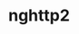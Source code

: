 ---
title: "nghttp2"
layout: cache
categories: [package, develop]
meta: {"compilers": ["apple-clang@16.0.0", "cce@18.0.0", "gcc@10.5.0", "gcc@11.1.0", "gcc@11.4.0", "gcc@12.3.0", "gcc@12.4.0", "gcc@13.2.0", "gcc@13.3.0", "gcc@7.3.1", "gcc@7.5.0", "intel-oneapi-compilers@2024.1.0", "intel-oneapi-compilers@2025.1.0"], "num_specs": 225, "num_specs_by_stack": {"aws-pcluster-neoverse_v1": 11, "aws-pcluster-x86_64_v4": 48, "bootstrap-aarch64-darwin": 8, "bootstrap-x86_64-linux-gnu": 9, "build_systems": 9, "data-vis-sdk": 9, "developer-tools-aarch64-linux-gnu": 9, "developer-tools-darwin": 8, "developer-tools-x86_64_v3-linux-gnu": 9, "e4s": 18, "e4s-cray-rhel": 7, "e4s-neoverse-v2": 9, "e4s-oneapi": 12, "e4s-rocm-external": 9, "hep": 9, "ml-darwin-aarch64-mps": 8, "ml-linux-aarch64-cpu": 9, "ml-linux-aarch64-cuda": 9, "ml-linux-x86_64-cpu": 9, "ml-linux-x86_64-cuda": 9, "ml-linux-x86_64-rocm": 9, "radiuss": 9, "radiuss-aws": 9, "radiuss-aws-aarch64": 31, "root": 225, "tutorial": 27}, "oss": ["amzn2", "centos7", "rhel8", "sequoia", "ubuntu18.04", "ubuntu20.04", "ubuntu22.04", "ubuntu24.04"], "platforms": ["darwin", "linux"], "stacks": ["aws-pcluster-neoverse_v1", "aws-pcluster-x86_64_v4", "bootstrap-aarch64-darwin", "bootstrap-x86_64-linux-gnu", "build_systems", "data-vis-sdk", "developer-tools-aarch64-linux-gnu", "developer-tools-darwin", "developer-tools-x86_64_v3-linux-gnu", "e4s", "e4s-cray-rhel", "e4s-neoverse-v2", "e4s-oneapi", "e4s-rocm-external", "hep", "ml-darwin-aarch64-mps", "ml-linux-aarch64-cpu", "ml-linux-aarch64-cuda", "ml-linux-x86_64-cpu", "ml-linux-x86_64-cuda", "ml-linux-x86_64-rocm", "radiuss", "radiuss-aws", "radiuss-aws-aarch64", "root", "tutorial"], "targets": ["aarch64", "neoverse_v1", "neoverse_v2", "x86_64_v3", "x86_64_v4"], "versions": ["1.48.0", "1.59.0", "1.65.0"]}
spec_details: [{"compiler": "intel-oneapi-compilers@2024.1.0", "hash": "227czd2khmv6sgy62ilpt7l6ju23vkmk", "os": "amzn2", "platform": "linux", "size": "-", "stacks": ["aws-pcluster-x86_64_v4", "root"], "target": "x86_64_v3", "variants": ["build_system=autotools"], "versions": ["1.65.0"]}, {"compiler": "gcc@13.2.0", "hash": "2j3dbwyafdi6hbo6nzs4oar37ioyzmic", "os": "ubuntu24.04", "platform": "linux", "size": "-", "stacks": ["ml-linux-aarch64-cpu", "ml-linux-aarch64-cuda", "root"], "target": "aarch64", "variants": ["build_system=autotools"], "versions": ["1.65.0"]}, {"compiler": "gcc@10.5.0", "hash": "2t2cqkj6ftduy4zica4delhsq3i6hiqq", "os": "centos7", "platform": "linux", "size": "-", "stacks": ["developer-tools-x86_64_v3-linux-gnu", "root"], "target": "x86_64_v3", "variants": ["build_system=autotools"], "versions": ["1.65.0"]}, {"compiler": "intel-oneapi-compilers@2025.1.0", "hash": "2vqos4n2vua3bjug2xmq4yykgmlq2aol", "os": "ubuntu22.04", "platform": "linux", "size": "-", "stacks": ["e4s-oneapi", "root"], "target": "x86_64_v3", "variants": ["build_system=autotools"], "versions": ["1.65.0"]}, {"compiler": "gcc@13.2.0", "hash": "2ywoxoftus63hj3n6bsg4mmisml737vm", "os": "ubuntu24.04", "platform": "linux", "size": "-", "stacks": ["bootstrap-x86_64-linux-gnu", "ml-linux-x86_64-cpu", "ml-linux-x86_64-cuda", "ml-linux-x86_64-rocm", "root"], "target": "x86_64_v3", "variants": ["build_system=autotools"], "versions": ["1.65.0"]}, {"compiler": "gcc@7.3.1", "hash": "2zemm5l2lezbjdr3uo4tqckdixthsf3y", "os": "amzn2", "platform": "linux", "size": "-", "stacks": ["radiuss-aws-aarch64", "root"], "target": "aarch64", "variants": ["build_system=autotools"], "versions": ["1.65.0"]}, {"compiler": "gcc@11.1.0", "hash": "324qtddgs4gud5sfig46kzjwxlgk4pry", "os": "ubuntu20.04", "platform": "linux", "size": "-", "stacks": ["data-vis-sdk", "root"], "target": "x86_64_v3", "variants": ["build_system=autotools"], "versions": ["1.65.0"]}, {"compiler": "intel-oneapi-compilers@2024.1.0", "hash": "3cv3v6oohhwy45pngseeg455cy7vlny4", "os": "amzn2", "platform": "linux", "size": "-", "stacks": ["aws-pcluster-x86_64_v4", "root"], "target": "x86_64_v3", "variants": ["build_system=autotools"], "versions": ["1.65.0"]}, {"compiler": "intel-oneapi-compilers@2025.1.0", "hash": "3iesz7kle272d5gonuyxctlec5bz5qru", "os": "ubuntu22.04", "platform": "linux", "size": "-", "stacks": ["e4s-oneapi", "root"], "target": "x86_64_v3", "variants": ["build_system=autotools"], "versions": ["1.65.0"]}, {"compiler": "gcc@7.3.1", "hash": "3k47iq6s6pwzixnifslifiv7g5q3ptdx", "os": "amzn2", "platform": "linux", "size": "-", "stacks": ["radiuss-aws-aarch64", "root"], "target": "neoverse_v1", "variants": ["build_system=autotools"], "versions": ["1.65.0"]}, {"compiler": "apple-clang@16.0.0", "hash": "3q3bbrsjs5s27ro7jwzfd3ja3tvz2jsn", "os": "sequoia", "platform": "darwin", "size": "-", "stacks": ["bootstrap-aarch64-darwin", "developer-tools-darwin", "ml-darwin-aarch64-mps", "root"], "target": "aarch64", "variants": ["build_system=autotools"], "versions": ["1.65.0"]}, {"compiler": "gcc@11.4.0", "hash": "3zsfbbzv65xnjvlk475s3fwnbu76p7jm", "os": "ubuntu22.04", "platform": "linux", "size": "-", "stacks": ["root", "tutorial"], "target": "x86_64_v3", "variants": ["build_system=autotools"], "versions": ["1.48.0"]}, {"compiler": "gcc@12.3.0", "hash": "4gcekj7vilvyxy4jy3hppvnj33lvqkzg", "os": "ubuntu22.04", "platform": "linux", "size": "-", "stacks": ["root", "tutorial"], "target": "x86_64_v3", "variants": ["build_system=autotools"], "versions": ["1.65.0"]}, {"compiler": "gcc@12.4.0", "hash": "4gdq4nxvny6xl3xz5t2zbihoa2egpa3y", "os": "amzn2", "platform": "linux", "size": "-", "stacks": ["aws-pcluster-neoverse_v1", "root"], "target": "neoverse_v1", "variants": ["build_system=autotools"], "versions": ["1.65.0"]}, {"compiler": "gcc@7.3.1", "hash": "4gtd7bqvkei7v45rolpgswuxhi6t7nql", "os": "amzn2", "platform": "linux", "size": "-", "stacks": ["radiuss-aws-aarch64", "root"], "target": "aarch64", "variants": ["build_system=autotools"], "versions": ["1.65.0"]}, {"compiler": "gcc@7.3.1", "hash": "4nhkh7rs5t5tufvcmtmdumecuwb63yi5", "os": "amzn2", "platform": "linux", "size": "-", "stacks": ["radiuss-aws-aarch64", "root"], "target": "aarch64", "variants": ["build_system=autotools"], "versions": ["1.65.0"]}, {"compiler": "gcc@11.1.0", "hash": "4qkmwrjsaa3wbucdjklim4wiijobca55", "os": "ubuntu20.04", "platform": "linux", "size": "-", "stacks": ["data-vis-sdk", "root"], "target": "x86_64_v3", "variants": ["build_system=autotools"], "versions": ["1.65.0"]}, {"compiler": "intel-oneapi-compilers@2024.1.0", "hash": "4top34kfgcmoadoy75knbuag4xaojhcu", "os": "amzn2", "platform": "linux", "size": "-", "stacks": ["aws-pcluster-x86_64_v4", "root"], "target": "x86_64_v3", "variants": ["build_system=autotools"], "versions": ["1.65.0"]}, {"compiler": "gcc@11.4.0", "hash": "4yr2pjwhmzsxtfpi2xgif4tmk35rwmqp", "os": "ubuntu22.04", "platform": "linux", "size": "-", "stacks": ["root", "tutorial"], "target": "x86_64_v3", "variants": ["build_system=autotools"], "versions": ["1.48.0"]}, {"compiler": "gcc@11.4.0", "hash": "5g6z6yyfqjwz3h5udmf2bcbqi5o5cfcn", "os": "ubuntu22.04", "platform": "linux", "size": "-", "stacks": ["e4s-neoverse-v2", "root"], "target": "neoverse_v2", "variants": ["build_system=autotools"], "versions": ["1.65.0"]}, {"compiler": "cce@18.0.0", "hash": "5qpubx5pomymsih4pzwfxvueyszbbij7", "os": "rhel8", "platform": "linux", "size": "-", "stacks": ["e4s-cray-rhel", "root"], "target": "x86_64_v3", "variants": ["build_system=autotools"], "versions": ["1.65.0"]}, {"compiler": "intel-oneapi-compilers@2025.1.0", "hash": "5vtiqqhaot5zeeyozjuyskwgpbqkrjgd", "os": "ubuntu22.04", "platform": "linux", "size": "-", "stacks": ["e4s-oneapi", "root"], "target": "x86_64_v3", "variants": ["build_system=autotools"], "versions": ["1.65.0"]}, {"compiler": "cce@18.0.0", "hash": "63ubnsffftfjkuiq7345mjaeiks472my", "os": "rhel8", "platform": "linux", "size": "-", "stacks": ["e4s-cray-rhel", "root"], "target": "x86_64_v3", "variants": ["build_system=autotools"], "versions": ["1.65.0"]}, {"compiler": "gcc@12.3.0", "hash": "663ddh5lugwotv4zwas77f2bg3gt6ocx", "os": "ubuntu22.04", "platform": "linux", "size": "-", "stacks": ["root", "tutorial"], "target": "x86_64_v3", "variants": ["build_system=autotools"], "versions": ["1.65.0"]}, {"compiler": "gcc@12.4.0", "hash": "6fajdeqwyhucmqcqg6ckrytrsko4cycx", "os": "amzn2", "platform": "linux", "size": "-", "stacks": ["aws-pcluster-neoverse_v1", "root"], "target": "neoverse_v1", "variants": ["build_system=autotools"], "versions": ["1.65.0"]}, {"compiler": "apple-clang@16.0.0", "hash": "6issy2ny4phcu5y22xmhmjdesgpgfgof", "os": "sequoia", "platform": "darwin", "size": "-", "stacks": ["bootstrap-aarch64-darwin", "developer-tools-darwin", "ml-darwin-aarch64-mps", "root"], "target": "aarch64", "variants": ["build_system=autotools"], "versions": ["1.65.0"]}, {"compiler": "intel-oneapi-compilers@2024.1.0", "hash": "6nrhtgjihlrq34ust46ndhe7cns5scfq", "os": "amzn2", "platform": "linux", "size": "-", "stacks": ["aws-pcluster-x86_64_v4", "root"], "target": "x86_64_v4", "variants": ["build_system=autotools"], "versions": ["1.65.0"]}, {"compiler": "intel-oneapi-compilers@2024.1.0", "hash": "6oyos2rtnlb5dbzkh3kkf7523te5yjaz", "os": "amzn2", "platform": "linux", "size": "-", "stacks": ["aws-pcluster-x86_64_v4", "root"], "target": "x86_64_v3", "variants": ["build_system=autotools"], "versions": ["1.65.0"]}, {"compiler": "intel-oneapi-compilers@2024.1.0", "hash": "6u25tuzmugpgjz7vzwmqigeiqwkm4ypi", "os": "amzn2", "platform": "linux", "size": "-", "stacks": ["aws-pcluster-x86_64_v4", "root"], "target": "x86_64_v4", "variants": ["build_system=autotools"], "versions": ["1.65.0"]}, {"compiler": "intel-oneapi-compilers@2024.1.0", "hash": "6y2lhyvr6gryyzu5shd3pm4bg3c7oyrx", "os": "amzn2", "platform": "linux", "size": "-", "stacks": ["aws-pcluster-x86_64_v4", "root"], "target": "x86_64_v4", "variants": ["build_system=autotools"], "versions": ["1.65.0"]}, {"compiler": "gcc@13.2.0", "hash": "727loz7yyehd3v2wcq3rwiq3pb52x4wi", "os": "ubuntu24.04", "platform": "linux", "size": "-", "stacks": ["bootstrap-x86_64-linux-gnu", "ml-linux-x86_64-cpu", "ml-linux-x86_64-cuda", "ml-linux-x86_64-rocm", "root"], "target": "x86_64_v3", "variants": ["build_system=autotools"], "versions": ["1.65.0"]}, {"compiler": "gcc@7.3.1", "hash": "73lkd4apiyhaq36n7w2agwewakxlwkfs", "os": "amzn2", "platform": "linux", "size": "-", "stacks": ["radiuss-aws-aarch64", "root"], "target": "aarch64", "variants": ["build_system=autotools"], "versions": ["1.65.0"]}, {"compiler": "gcc@11.4.0", "hash": "76vq23ilpl4mnxfjfyqwzyau4ep5bz72", "os": "ubuntu22.04", "platform": "linux", "size": "-", "stacks": ["e4s-neoverse-v2", "root"], "target": "neoverse_v2", "variants": ["build_system=autotools"], "versions": ["1.65.0"]}, {"compiler": "gcc@7.3.1", "hash": "77gq4rkeq6tpzpdqi5h6wdlzxkdku7hi", "os": "amzn2", "platform": "linux", "size": "-", "stacks": ["radiuss-aws-aarch64", "root"], "target": "aarch64", "variants": ["build_system=autotools"], "versions": ["1.65.0"]}, {"compiler": "gcc@7.3.1", "hash": "77ytxynqephae3xrys7quj324j3i6hn4", "os": "amzn2", "platform": "linux", "size": "-", "stacks": ["radiuss-aws-aarch64", "root"], "target": "aarch64", "variants": ["build_system=autotools"], "versions": ["1.65.0"]}, {"compiler": "gcc@13.2.0", "hash": "7brreatcgzlru65i56i3bvpqxxibtso3", "os": "ubuntu24.04", "platform": "linux", "size": "-", "stacks": ["ml-linux-aarch64-cpu", "ml-linux-aarch64-cuda", "root"], "target": "aarch64", "variants": ["build_system=autotools"], "versions": ["1.65.0"]}, {"compiler": "gcc@7.3.1", "hash": "7ixj3jotgvuc2f6i74mbcswon4mmo7h3", "os": "amzn2", "platform": "linux", "size": "-", "stacks": ["radiuss-aws", "root"], "target": "x86_64_v3", "variants": ["build_system=autotools"], "versions": ["1.65.0"]}, {"compiler": "gcc@11.4.0", "hash": "7ma62akxhzrtbf5xr3xaw4v2g7evwkow", "os": "ubuntu22.04", "platform": "linux", "size": "-", "stacks": ["e4s", "root"], "target": "x86_64_v3", "variants": ["build_system=autotools"], "versions": ["1.59.0"]}, {"compiler": "gcc@11.4.0", "hash": "7p7vb2nzy2qee3vukthkyuc4hnkoccke", "os": "ubuntu22.04", "platform": "linux", "size": "-", "stacks": ["e4s-neoverse-v2", "root"], "target": "neoverse_v2", "variants": ["build_system=autotools"], "versions": ["1.65.0"]}, {"compiler": "intel-oneapi-compilers@2024.1.0", "hash": "7pk5vqvok5pmwwnchfq64euz7jw26sxw", "os": "amzn2", "platform": "linux", "size": "-", "stacks": ["aws-pcluster-x86_64_v4", "root"], "target": "x86_64_v3", "variants": ["build_system=autotools"], "versions": ["1.65.0"]}, {"compiler": "intel-oneapi-compilers@2024.1.0", "hash": "7rt5wgadlhxmbo22pa635pukrrkh63l2", "os": "amzn2", "platform": "linux", "size": "-", "stacks": ["aws-pcluster-x86_64_v4", "root"], "target": "x86_64_v4", "variants": ["build_system=autotools"], "versions": ["1.65.0"]}, {"compiler": "gcc@11.4.0", "hash": "7y3wn35tnjabwzofegl4fm6oe7qzpr4y", "os": "ubuntu22.04", "platform": "linux", "size": "-", "stacks": ["e4s", "root"], "target": "x86_64_v3", "variants": ["build_system=autotools"], "versions": ["1.59.0"]}, {"compiler": "gcc@7.3.1", "hash": "7zhmw7mqkuzuoq6qrwodbhhjpvvxs7tt", "os": "amzn2", "platform": "linux", "size": "-", "stacks": ["radiuss-aws-aarch64", "root"], "target": "aarch64", "variants": ["build_system=autotools"], "versions": ["1.65.0"]}, {"compiler": "gcc@11.4.0", "hash": "a5bfkkbf4bbah6ztkea2btcnrreeyo2s", "os": "ubuntu22.04", "platform": "linux", "size": "-", "stacks": ["e4s", "e4s-rocm-external", "hep", "root", "tutorial"], "target": "x86_64_v3", "variants": ["build_system=autotools"], "versions": ["1.65.0"]}, {"compiler": "gcc@12.4.0", "hash": "afyheuo7g4s7zk26omugnar5zygx26kq", "os": "amzn2", "platform": "linux", "size": "-", "stacks": ["aws-pcluster-neoverse_v1", "root"], "target": "neoverse_v1", "variants": ["build_system=autotools"], "versions": ["1.65.0"]}, {"compiler": "gcc@12.3.0", "hash": "awhvhyolxqke7fmd36o2725vy5ypx6rt", "os": "ubuntu22.04", "platform": "linux", "size": "-", "stacks": ["root", "tutorial"], "target": "x86_64_v3", "variants": ["build_system=autotools"], "versions": ["1.65.0"]}, {"compiler": "gcc@7.3.1", "hash": "bcopyngyhykdu46bklziohfhotrweci2", "os": "amzn2", "platform": "linux", "size": "-", "stacks": ["radiuss-aws-aarch64", "root"], "target": "aarch64", "variants": ["build_system=autotools"], "versions": ["1.65.0"]}, {"compiler": "gcc@13.3.0", "hash": "bopunuqxqtkkqjkq62ksetd6utvw2c2g", "os": "rhel8", "platform": "linux", "size": "-", "stacks": ["developer-tools-aarch64-linux-gnu", "root"], "target": "aarch64", "variants": ["build_system=autotools"], "versions": ["1.65.0"]}, {"compiler": "gcc@7.3.1", "hash": "braxv6hhwp7idtx7pkfc3enefetz4kh2", "os": "amzn2", "platform": "linux", "size": "-", "stacks": ["radiuss-aws-aarch64", "root"], "target": "aarch64", "variants": ["build_system=autotools"], "versions": ["1.65.0"]}, {"compiler": "intel-oneapi-compilers@2024.1.0", "hash": "c4xony3ggyz7np24fvcrmphqwncrfb25", "os": "amzn2", "platform": "linux", "size": "-", "stacks": ["aws-pcluster-x86_64_v4", "root"], "target": "x86_64_v3", "variants": ["build_system=autotools"], "versions": ["1.65.0"]}, {"compiler": "gcc@7.3.1", "hash": "c6nrhnx2ojfhkwshmbeme4djwspvudsv", "os": "amzn2", "platform": "linux", "size": "-", "stacks": ["radiuss-aws-aarch64", "root"], "target": "neoverse_v2", "variants": ["build_system=autotools"], "versions": ["1.65.0"]}, {"compiler": "intel-oneapi-compilers@2025.1.0", "hash": "cacwndwlhldg4637qfasxsvwgiboct3v", "os": "ubuntu22.04", "platform": "linux", "size": "-", "stacks": ["e4s-oneapi", "root"], "target": "x86_64_v3", "variants": ["build_system=autotools"], "versions": ["1.65.0"]}, {"compiler": "intel-oneapi-compilers@2024.1.0", "hash": "crp2abadgokbc542wfebluamckua2nxf", "os": "amzn2", "platform": "linux", "size": "-", "stacks": ["aws-pcluster-x86_64_v4", "root"], "target": "x86_64_v4", "variants": ["build_system=autotools"], "versions": ["1.65.0"]}, {"compiler": "gcc@7.3.1", "hash": "cswmcojfwzyvcgl3awbf5tdxffqkfhu5", "os": "amzn2", "platform": "linux", "size": "-", "stacks": ["radiuss-aws-aarch64", "root"], "target": "aarch64", "variants": ["build_system=autotools"], "versions": ["1.65.0"]}, {"compiler": "intel-oneapi-compilers@2025.1.0", "hash": "cyigzwxd62clnjpa2d67kpk6fu57hsqb", "os": "ubuntu22.04", "platform": "linux", "size": "-", "stacks": ["e4s-oneapi", "root"], "target": "x86_64_v3", "variants": ["build_system=autotools"], "versions": ["1.65.0"]}, {"compiler": "gcc@13.2.0", "hash": "czipqhtk4yonpdlg7va6m3nxjksod7e5", "os": "ubuntu24.04", "platform": "linux", "size": "-", "stacks": ["bootstrap-x86_64-linux-gnu", "ml-linux-x86_64-cpu", "ml-linux-x86_64-cuda", "ml-linux-x86_64-rocm", "root"], "target": "x86_64_v3", "variants": ["build_system=autotools"], "versions": ["1.65.0"]}, {"compiler": "gcc@7.3.1", "hash": "dahmxzshedmgkbspyptizu46yhweezxo", "os": "amzn2", "platform": "linux", "size": "-", "stacks": ["radiuss-aws-aarch64", "root"], "target": "aarch64", "variants": ["build_system=autotools"], "versions": ["1.65.0"]}, {"compiler": "gcc@12.3.0", "hash": "db2oejrlg2zbflr3smkxgdih2q6bq5qs", "os": "ubuntu22.04", "platform": "linux", "size": "-", "stacks": ["root", "tutorial"], "target": "x86_64_v3", "variants": ["build_system=autotools"], "versions": ["1.65.0"]}, {"compiler": "gcc@13.3.0", "hash": "dtk4adxc4ffhpq5juaenxnhgrdjqz4vn", "os": "rhel8", "platform": "linux", "size": "-", "stacks": ["developer-tools-aarch64-linux-gnu", "root"], "target": "aarch64", "variants": ["build_system=autotools"], "versions": ["1.65.0"]}, {"compiler": "gcc@7.5.0", "hash": "dvsep5mxmih4bjvbwobolnpfiixy2mod", "os": "ubuntu18.04", "platform": "linux", "size": "-", "stacks": ["build_systems", "radiuss", "root"], "target": "x86_64_v3", "variants": ["build_system=autotools"], "versions": ["1.65.0"]}, {"compiler": "gcc@7.3.1", "hash": "dzfvdw52q25a2gn4tmihfzkyydwf23ab", "os": "amzn2", "platform": "linux", "size": "-", "stacks": ["radiuss-aws-aarch64", "root"], "target": "neoverse_v1", "variants": ["build_system=autotools"], "versions": ["1.65.0"]}, {"compiler": "gcc@10.5.0", "hash": "dzsrlvwlvo7i6xj3uhfksqdzvikjctd4", "os": "centos7", "platform": "linux", "size": "-", "stacks": ["developer-tools-x86_64_v3-linux-gnu", "root"], "target": "x86_64_v3", "variants": ["build_system=autotools"], "versions": ["1.65.0"]}, {"compiler": "cce@18.0.0", "hash": "e2zgpmwwrllemus4rrtv4hje3ucdhy7k", "os": "rhel8", "platform": "linux", "size": "-", "stacks": ["e4s-cray-rhel", "root"], "target": "x86_64_v3", "variants": ["build_system=autotools"], "versions": ["1.65.0"]}, {"compiler": "intel-oneapi-compilers@2024.1.0", "hash": "e3abge4xnmj76cg5h6idvfdo6muiwpfg", "os": "amzn2", "platform": "linux", "size": "-", "stacks": ["aws-pcluster-x86_64_v4", "root"], "target": "x86_64_v4", "variants": ["build_system=autotools"], "versions": ["1.65.0"]}, {"compiler": "gcc@11.4.0", "hash": "e6vg6orefq62lqs7j2ka3aibuiss2tlb", "os": "ubuntu22.04", "platform": "linux", "size": "-", "stacks": ["e4s", "e4s-rocm-external", "hep", "root", "tutorial"], "target": "x86_64_v3", "variants": ["build_system=autotools"], "versions": ["1.65.0"]}, {"compiler": "gcc@7.3.1", "hash": "ecavr6xvh3pbgfkrrqja6gxwo3md2ibi", "os": "amzn2", "platform": "linux", "size": "-", "stacks": ["radiuss-aws-aarch64", "root"], "target": "aarch64", "variants": ["build_system=autotools"], "versions": ["1.65.0"]}, {"compiler": "apple-clang@16.0.0", "hash": "eiuhrzqd4i6bhy2d2s2gm4y4k4pvffqm", "os": "sequoia", "platform": "darwin", "size": "-", "stacks": ["bootstrap-aarch64-darwin", "developer-tools-darwin", "ml-darwin-aarch64-mps", "root"], "target": "aarch64", "variants": ["build_system=autotools"], "versions": ["1.65.0"]}, {"compiler": "gcc@7.3.1", "hash": "ep3vnjg55erhuqhnre3ndfqbvvvvulqb", "os": "amzn2", "platform": "linux", "size": "-", "stacks": ["radiuss-aws-aarch64", "root"], "target": "aarch64", "variants": ["build_system=autotools"], "versions": ["1.65.0"]}, {"compiler": "intel-oneapi-compilers@2024.1.0", "hash": "f5afz6xvpcyhix66jupfnizim54sjncy", "os": "amzn2", "platform": "linux", "size": "-", "stacks": ["aws-pcluster-x86_64_v4", "root"], "target": "x86_64_v3", "variants": ["build_system=autotools"], "versions": ["1.65.0"]}, {"compiler": "gcc@12.4.0", "hash": "f6ka4xn65lrmvqng24djgnsookbpy2v3", "os": "amzn2", "platform": "linux", "size": "-", "stacks": ["aws-pcluster-neoverse_v1", "root"], "target": "neoverse_v1", "variants": ["build_system=autotools"], "versions": ["1.65.0"]}, {"compiler": "gcc@7.3.1", "hash": "feeqk4sm3ujuksgwipp3igiklxro2whz", "os": "amzn2", "platform": "linux", "size": "-", "stacks": ["radiuss-aws", "root"], "target": "x86_64_v3", "variants": ["build_system=autotools"], "versions": ["1.65.0"]}, {"compiler": "gcc@13.3.0", "hash": "ffiuhgxk5lzxl54q3f2pqom2xs2vgs5m", "os": "rhel8", "platform": "linux", "size": "-", "stacks": ["developer-tools-aarch64-linux-gnu", "root"], "target": "aarch64", "variants": ["build_system=autotools"], "versions": ["1.65.0"]}, {"compiler": "gcc@12.4.0", "hash": "g5kjgqw7lvfwlvasilclbyyivmj5z67o", "os": "amzn2", "platform": "linux", "size": "-", "stacks": ["aws-pcluster-neoverse_v1", "root"], "target": "neoverse_v1", "variants": ["build_system=autotools"], "versions": ["1.65.0"]}, {"compiler": "gcc@7.3.1", "hash": "g76ua2r5ngkditnkkzxdkalghjk6dmxl", "os": "amzn2", "platform": "linux", "size": "-", "stacks": ["radiuss-aws-aarch64", "root"], "target": "aarch64", "variants": ["build_system=autotools"], "versions": ["1.65.0"]}, {"compiler": "gcc@7.3.1", "hash": "gbtytyplaylcdtsrrlb662jw2fjnrzhf", "os": "amzn2", "platform": "linux", "size": "-", "stacks": ["radiuss-aws", "root"], "target": "x86_64_v3", "variants": ["build_system=autotools"], "versions": ["1.65.0"]}, {"compiler": "gcc@12.3.0", "hash": "gf7mo2p42rqgboixcympjsvda5rdj2ns", "os": "ubuntu22.04", "platform": "linux", "size": "-", "stacks": ["root", "tutorial"], "target": "x86_64_v3", "variants": ["build_system=autotools"], "versions": ["1.65.0"]}, {"compiler": "intel-oneapi-compilers@2025.1.0", "hash": "gfcvivq7hpyjei54hvifv5py2cc4afs5", "os": "ubuntu22.04", "platform": "linux", "size": "-", "stacks": ["e4s-oneapi", "root"], "target": "x86_64_v3", "variants": ["build_system=autotools"], "versions": ["1.65.0"]}, {"compiler": "gcc@11.4.0", "hash": "ghu3kbh2syyb5vs3bm4rhz7szuerd676", "os": "ubuntu22.04", "platform": "linux", "size": "-", "stacks": ["e4s", "e4s-rocm-external", "hep", "root", "tutorial"], "target": "x86_64_v3", "variants": ["build_system=autotools"], "versions": ["1.65.0"]}, {"compiler": "intel-oneapi-compilers@2025.1.0", "hash": "gq6bmuep6qvphmomtdyqp7ecw4xfmyct", "os": "ubuntu22.04", "platform": "linux", "size": "-", "stacks": ["e4s-oneapi", "root"], "target": "x86_64_v3", "variants": ["build_system=autotools"], "versions": ["1.65.0"]}, {"compiler": "intel-oneapi-compilers@2024.1.0", "hash": "guivqhucp37kjqzg5lytiga42nojx74i", "os": "amzn2", "platform": "linux", "size": "-", "stacks": ["aws-pcluster-x86_64_v4", "root"], "target": "x86_64_v4", "variants": ["build_system=autotools"], "versions": ["1.65.0"]}, {"compiler": "gcc@7.3.1", "hash": "h5hkofbplbqwubol2ewkteze2syrmb6l", "os": "amzn2", "platform": "linux", "size": "-", "stacks": ["radiuss-aws-aarch64", "root"], "target": "aarch64", "variants": ["build_system=autotools"], "versions": ["1.65.0"]}, {"compiler": "gcc@7.3.1", "hash": "hcetg5fl5ds646roaynn337yjg6odnpt", "os": "amzn2", "platform": "linux", "size": "-", "stacks": ["radiuss-aws-aarch64", "root"], "target": "aarch64", "variants": ["build_system=autotools"], "versions": ["1.65.0"]}, {"compiler": "gcc@7.3.1", "hash": "he7m2hmufvbbrepunocrnmkv4wbyjp2n", "os": "amzn2", "platform": "linux", "size": "-", "stacks": ["radiuss-aws-aarch64", "root"], "target": "aarch64", "variants": ["build_system=autotools"], "versions": ["1.65.0"]}, {"compiler": "apple-clang@16.0.0", "hash": "hfzt5xezuq7u5kghho44ydeoqtvam54m", "os": "sequoia", "platform": "darwin", "size": "-", "stacks": ["bootstrap-aarch64-darwin", "developer-tools-darwin", "ml-darwin-aarch64-mps", "root"], "target": "aarch64", "variants": ["build_system=autotools"], "versions": ["1.65.0"]}, {"compiler": "gcc@7.3.1", "hash": "hsbsmph7n3cwlhy46za3qh6vosuvfhyo", "os": "amzn2", "platform": "linux", "size": "-", "stacks": ["radiuss-aws", "root"], "target": "x86_64_v3", "variants": ["build_system=autotools"], "versions": ["1.65.0"]}, {"compiler": "gcc@7.5.0", "hash": "hz565qm2tzhqlgp2a5sw5vcpqdwk3auc", "os": "ubuntu18.04", "platform": "linux", "size": "-", "stacks": ["build_systems", "radiuss", "root"], "target": "x86_64_v3", "variants": ["build_system=autotools"], "versions": ["1.65.0"]}, {"compiler": "gcc@12.3.0", "hash": "i32ow55voqoag7zrpixckaflcxg2bp4d", "os": "ubuntu22.04", "platform": "linux", "size": "-", "stacks": ["root", "tutorial"], "target": "x86_64_v3", "variants": ["build_system=autotools"], "versions": ["1.65.0"]}, {"compiler": "intel-oneapi-compilers@2025.1.0", "hash": "i5szeowe2kiemn42vdglhypfo7kosjdu", "os": "ubuntu22.04", "platform": "linux", "size": "-", "stacks": ["e4s-oneapi", "root"], "target": "x86_64_v3", "variants": ["build_system=autotools"], "versions": ["1.65.0"]}, {"compiler": "gcc@11.4.0", "hash": "idairncfmgkiyhzkalczjdrye3awyt5r", "os": "ubuntu22.04", "platform": "linux", "size": "-", "stacks": ["root", "tutorial"], "target": "x86_64_v3", "variants": ["build_system=autotools"], "versions": ["1.48.0"]}, {"compiler": "gcc@11.4.0", "hash": "igrdpr76wn2ropnzhcvriymqhzx7z7jl", "os": "ubuntu22.04", "platform": "linux", "size": "-", "stacks": ["e4s", "e4s-rocm-external", "hep", "root", "tutorial"], "target": "x86_64_v3", "variants": ["build_system=autotools"], "versions": ["1.65.0"]}, {"compiler": "intel-oneapi-compilers@2024.1.0", "hash": "ihkimeqboqewzoc5ft547ronh55dzu4g", "os": "amzn2", "platform": "linux", "size": "-", "stacks": ["aws-pcluster-x86_64_v4", "root"], "target": "x86_64_v4", "variants": ["build_system=autotools"], "versions": ["1.65.0"]}, {"compiler": "gcc@7.3.1", "hash": "iulgd7ivxotymim6vibomdb6tcp6qnop", "os": "amzn2", "platform": "linux", "size": "-", "stacks": ["radiuss-aws", "root"], "target": "x86_64_v3", "variants": ["build_system=autotools"], "versions": ["1.65.0"]}, {"compiler": "gcc@7.5.0", "hash": "iwwd73zxyiiya6jks2bb3j67jigtgbsg", "os": "ubuntu18.04", "platform": "linux", "size": "-", "stacks": ["build_systems", "radiuss", "root"], "target": "x86_64_v3", "variants": ["build_system=autotools"], "versions": ["1.65.0"]}, {"compiler": "intel-oneapi-compilers@2024.1.0", "hash": "j5lufrxzlfkn4jc7pwsgef25umhyuwxz", "os": "amzn2", "platform": "linux", "size": "-", "stacks": ["aws-pcluster-x86_64_v4", "root"], "target": "x86_64_v4", "variants": ["build_system=autotools"], "versions": ["1.65.0"]}, {"compiler": "gcc@12.3.0", "hash": "jaf4bfvwoeqrzyh36zy3rmmfqzdzfvaj", "os": "ubuntu22.04", "platform": "linux", "size": "-", "stacks": ["root", "tutorial"], "target": "x86_64_v3", "variants": ["build_system=autotools"], "versions": ["1.65.0"]}, {"compiler": "gcc@12.3.0", "hash": "jcttdpxtq2fp2shvlg3qfi5bfv37eukr", "os": "ubuntu22.04", "platform": "linux", "size": "-", "stacks": ["root", "tutorial"], "target": "x86_64_v3", "variants": ["build_system=autotools"], "versions": ["1.65.0"]}, {"compiler": "gcc@12.4.0", "hash": "jigjf4gx3vr5jlhpuawtcsowtfuruxkh", "os": "amzn2", "platform": "linux", "size": "-", "stacks": ["aws-pcluster-neoverse_v1", "root"], "target": "neoverse_v1", "variants": ["build_system=autotools"], "versions": ["1.65.0"]}, {"compiler": "gcc@7.3.1", "hash": "jl6bdnu76f7fz6chsnqe6si7idqbqbqe", "os": "amzn2", "platform": "linux", "size": "-", "stacks": ["radiuss-aws-aarch64", "root"], "target": "aarch64", "variants": ["build_system=autotools"], "versions": ["1.65.0"]}, {"compiler": "gcc@12.4.0", "hash": "jnfv4auqw6mnxpaye44to54lgjyxgire", "os": "amzn2", "platform": "linux", "size": "-", "stacks": ["aws-pcluster-neoverse_v1", "root"], "target": "neoverse_v1", "variants": ["build_system=autotools"], "versions": ["1.65.0"]}, {"compiler": "gcc@13.3.0", "hash": "ju5jv5qqucyrml37vrjrnttqlkemew4m", "os": "rhel8", "platform": "linux", "size": "-", "stacks": ["developer-tools-aarch64-linux-gnu", "root"], "target": "aarch64", "variants": ["build_system=autotools"], "versions": ["1.65.0"]}, {"compiler": "gcc@13.3.0", "hash": "junqh74rvmxbolwbgtpe2b4ps5bdhjyo", "os": "rhel8", "platform": "linux", "size": "-", "stacks": ["developer-tools-aarch64-linux-gnu", "root"], "target": "aarch64", "variants": ["build_system=autotools"], "versions": ["1.65.0"]}, {"compiler": "intel-oneapi-compilers@2024.1.0", "hash": "k4h66mccfzlwg4zdt6u74sqplspcesrn", "os": "amzn2", "platform": "linux", "size": "-", "stacks": ["aws-pcluster-x86_64_v4", "root"], "target": "x86_64_v3", "variants": ["build_system=autotools"], "versions": ["1.65.0"]}, {"compiler": "gcc@13.2.0", "hash": "kbqxdsn7dacfivgk7ercuzqw6zmnnsd2", "os": "ubuntu24.04", "platform": "linux", "size": "-", "stacks": ["bootstrap-x86_64-linux-gnu", "ml-linux-x86_64-cpu", "ml-linux-x86_64-cuda", "ml-linux-x86_64-rocm", "root"], "target": "x86_64_v3", "variants": ["build_system=autotools"], "versions": ["1.65.0"]}, {"compiler": "gcc@13.2.0", "hash": "khcgn2dsuumfgxzxis6yzqhpvfyhi7o6", "os": "ubuntu24.04", "platform": "linux", "size": "-", "stacks": ["bootstrap-x86_64-linux-gnu", "ml-linux-x86_64-cpu", "ml-linux-x86_64-cuda", "ml-linux-x86_64-rocm", "root"], "target": "x86_64_v3", "variants": ["build_system=autotools"], "versions": ["1.65.0"]}, {"compiler": "cce@18.0.0", "hash": "kir4opmhglwwl557vttevacmqxk6ox4v", "os": "rhel8", "platform": "linux", "size": "-", "stacks": ["e4s-cray-rhel", "root"], "target": "x86_64_v3", "variants": ["build_system=autotools"], "versions": ["1.65.0"]}, {"compiler": "gcc@7.5.0", "hash": "klichh6pwvc2rhr35bglywhiricgav42", "os": "ubuntu18.04", "platform": "linux", "size": "-", "stacks": ["build_systems", "radiuss", "root"], "target": "x86_64_v3", "variants": ["build_system=autotools"], "versions": ["1.65.0"]}, {"compiler": "gcc@13.2.0", "hash": "krekg3fzz6dmsvzzgyt7gxugwn3dqadu", "os": "ubuntu24.04", "platform": "linux", "size": "-", "stacks": ["ml-linux-aarch64-cpu", "ml-linux-aarch64-cuda", "root"], "target": "aarch64", "variants": ["build_system=autotools"], "versions": ["1.65.0"]}, {"compiler": "gcc@11.4.0", "hash": "kvvrpvuphqw55nbflm3gju6f6bb3thl4", "os": "ubuntu22.04", "platform": "linux", "size": "-", "stacks": ["e4s", "root"], "target": "x86_64_v3", "variants": ["build_system=autotools"], "versions": ["1.59.0"]}, {"compiler": "gcc@11.4.0", "hash": "l25egba67a7t6qalw535lan5wm3kxdsa", "os": "ubuntu22.04", "platform": "linux", "size": "-", "stacks": ["e4s-neoverse-v2", "root"], "target": "neoverse_v2", "variants": ["build_system=autotools"], "versions": ["1.65.0"]}, {"compiler": "gcc@11.4.0", "hash": "l3notsaf4j27nwxhcgyhehy2mm55jo5i", "os": "ubuntu22.04", "platform": "linux", "size": "-", "stacks": ["e4s", "root"], "target": "x86_64_v3", "variants": ["build_system=autotools"], "versions": ["1.59.0"]}, {"compiler": "gcc@7.3.1", "hash": "l7c4w22rwmyblfacdm44yacoye3etnua", "os": "amzn2", "platform": "linux", "size": "-", "stacks": ["radiuss-aws-aarch64", "root"], "target": "aarch64", "variants": ["build_system=autotools"], "versions": ["1.65.0"]}, {"compiler": "intel-oneapi-compilers@2024.1.0", "hash": "lc53vjtwded7h6xdgpbptecy6en2ylbo", "os": "amzn2", "platform": "linux", "size": "-", "stacks": ["aws-pcluster-x86_64_v4", "root"], "target": "x86_64_v3", "variants": ["build_system=autotools"], "versions": ["1.65.0"]}, {"compiler": "gcc@7.3.1", "hash": "lnqm7knp5z2f6xnvm2yhaeqznd5q4dmw", "os": "amzn2", "platform": "linux", "size": "-", "stacks": ["radiuss-aws-aarch64", "root"], "target": "aarch64", "variants": ["build_system=autotools"], "versions": ["1.65.0"]}, {"compiler": "gcc@7.3.1", "hash": "lqno6ycbveacryxkgmghj2hlvxtabcz5", "os": "amzn2", "platform": "linux", "size": "-", "stacks": ["radiuss-aws-aarch64", "root"], "target": "aarch64", "variants": ["build_system=autotools"], "versions": ["1.65.0"]}, {"compiler": "gcc@13.2.0", "hash": "lvf7t6xwzjb7s74ikbprlqn6pztt53cy", "os": "ubuntu24.04", "platform": "linux", "size": "-", "stacks": ["bootstrap-x86_64-linux-gnu", "ml-linux-x86_64-cpu", "ml-linux-x86_64-cuda", "ml-linux-x86_64-rocm", "root"], "target": "x86_64_v3", "variants": ["build_system=autotools"], "versions": ["1.65.0"]}, {"compiler": "cce@18.0.0", "hash": "lzecx46l6lqrdyjynrqfbf52cgk34wgi", "os": "rhel8", "platform": "linux", "size": "-", "stacks": ["e4s-cray-rhel", "root"], "target": "x86_64_v3", "variants": ["build_system=autotools"], "versions": ["1.65.0"]}, {"compiler": "gcc@11.4.0", "hash": "m3pivsvpjfi7ipdgkwmdibtmhp5lhltf", "os": "ubuntu22.04", "platform": "linux", "size": "-", "stacks": ["e4s-neoverse-v2", "root"], "target": "neoverse_v2", "variants": ["build_system=autotools"], "versions": ["1.65.0"]}, {"compiler": "intel-oneapi-compilers@2024.1.0", "hash": "m56wzot5xbh443zfmsmxiipz6d4ipugz", "os": "amzn2", "platform": "linux", "size": "-", "stacks": ["aws-pcluster-x86_64_v4", "root"], "target": "x86_64_v4", "variants": ["build_system=autotools"], "versions": ["1.65.0"]}, {"compiler": "gcc@7.3.1", "hash": "mg6lzytlv3kd3e64wr36f4h5jtr5gykx", "os": "amzn2", "platform": "linux", "size": "-", "stacks": ["radiuss-aws-aarch64", "root"], "target": "aarch64", "variants": ["build_system=autotools"], "versions": ["1.65.0"]}, {"compiler": "gcc@13.2.0", "hash": "mlm5jpvrq2ju6rrctrapcxzxqtt62t5f", "os": "ubuntu24.04", "platform": "linux", "size": "-", "stacks": ["ml-linux-aarch64-cpu", "ml-linux-aarch64-cuda", "root"], "target": "aarch64", "variants": ["build_system=autotools"], "versions": ["1.65.0"]}, {"compiler": "gcc@10.5.0", "hash": "msgtzgxzs2ljq6vabklq4urkexvezuhs", "os": "centos7", "platform": "linux", "size": "-", "stacks": ["developer-tools-x86_64_v3-linux-gnu", "root"], "target": "x86_64_v3", "variants": ["build_system=autotools"], "versions": ["1.65.0"]}, {"compiler": "gcc@11.4.0", "hash": "mttekzooxr5hwllniq7jjsnjve2nsade", "os": "ubuntu22.04", "platform": "linux", "size": "-", "stacks": ["e4s", "root"], "target": "x86_64_v3", "variants": ["build_system=autotools"], "versions": ["1.59.0"]}, {"compiler": "gcc@13.2.0", "hash": "n3sh5ssvzpau6og4qflmkklzydodrqv7", "os": "ubuntu24.04", "platform": "linux", "size": "-", "stacks": ["ml-linux-aarch64-cpu", "ml-linux-aarch64-cuda", "root"], "target": "aarch64", "variants": ["build_system=autotools"], "versions": ["1.65.0"]}, {"compiler": "gcc@10.5.0", "hash": "n4foez27jftckrtdaouqyfnyiqtwgy67", "os": "centos7", "platform": "linux", "size": "-", "stacks": ["developer-tools-x86_64_v3-linux-gnu", "root"], "target": "x86_64_v3", "variants": ["build_system=autotools"], "versions": ["1.65.0"]}, {"compiler": "intel-oneapi-compilers@2024.1.0", "hash": "na77lkqytpu4w7r23o6m5ao2hyb3nb22", "os": "amzn2", "platform": "linux", "size": "-", "stacks": ["aws-pcluster-x86_64_v4", "root"], "target": "x86_64_v4", "variants": ["build_system=autotools"], "versions": ["1.65.0"]}, {"compiler": "gcc@11.4.0", "hash": "naijic25cbv7al3houzdtyb4dr6opev7", "os": "ubuntu22.04", "platform": "linux", "size": "-", "stacks": ["root", "tutorial"], "target": "x86_64_v3", "variants": ["build_system=autotools"], "versions": ["1.48.0"]}, {"compiler": "apple-clang@16.0.0", "hash": "nddilwyeogfgdqbblob5zyc2usj4qpru", "os": "sequoia", "platform": "darwin", "size": "-", "stacks": ["bootstrap-aarch64-darwin", "developer-tools-darwin", "ml-darwin-aarch64-mps", "root"], "target": "aarch64", "variants": ["build_system=autotools"], "versions": ["1.65.0"]}, {"compiler": "gcc@10.5.0", "hash": "nfi6cuuxhrmq6yad5mlzraw53a3f33nz", "os": "centos7", "platform": "linux", "size": "-", "stacks": ["developer-tools-x86_64_v3-linux-gnu", "root"], "target": "x86_64_v3", "variants": ["build_system=autotools"], "versions": ["1.65.0"]}, {"compiler": "intel-oneapi-compilers@2024.1.0", "hash": "nfur7l3c7cnkj6olr4i4634aawvml2ht", "os": "amzn2", "platform": "linux", "size": "-", "stacks": ["aws-pcluster-x86_64_v4", "root"], "target": "x86_64_v4", "variants": ["build_system=autotools"], "versions": ["1.65.0"]}, {"compiler": "gcc@7.3.1", "hash": "nx4y3ath54fnpqcqjus2wmhnopz62cpw", "os": "amzn2", "platform": "linux", "size": "-", "stacks": ["radiuss-aws", "root"], "target": "x86_64_v3", "variants": ["build_system=autotools"], "versions": ["1.65.0"]}, {"compiler": "intel-oneapi-compilers@2025.1.0", "hash": "nzslkrm7zg7dpcqcvy376tz45l7rtxqx", "os": "ubuntu22.04", "platform": "linux", "size": "-", "stacks": ["e4s-oneapi", "root"], "target": "x86_64_v3", "variants": ["build_system=autotools"], "versions": ["1.65.0"]}, {"compiler": "intel-oneapi-compilers@2024.1.0", "hash": "o7i4j52et2kyxagpmrrtjuyzqdix2l43", "os": "amzn2", "platform": "linux", "size": "-", "stacks": ["aws-pcluster-x86_64_v4", "root"], "target": "x86_64_v3", "variants": ["build_system=autotools"], "versions": ["1.65.0"]}, {"compiler": "gcc@11.4.0", "hash": "og2bbm6svserq2h5ixqhomyri2fgrj5e", "os": "ubuntu22.04", "platform": "linux", "size": "-", "stacks": ["e4s", "root"], "target": "x86_64_v3", "variants": ["build_system=autotools"], "versions": ["1.59.0"]}, {"compiler": "gcc@10.5.0", "hash": "og54cjtrveox42tweoo67rlgt7jyxb34", "os": "centos7", "platform": "linux", "size": "-", "stacks": ["developer-tools-x86_64_v3-linux-gnu", "root"], "target": "x86_64_v3", "variants": ["build_system=autotools"], "versions": ["1.65.0"]}, {"compiler": "intel-oneapi-compilers@2024.1.0", "hash": "omomgbgoqvnktzc3lhgtemoieb7q5lt7", "os": "amzn2", "platform": "linux", "size": "-", "stacks": ["aws-pcluster-x86_64_v4", "root"], "target": "x86_64_v3", "variants": ["build_system=autotools"], "versions": ["1.65.0"]}, {"compiler": "gcc@11.4.0", "hash": "opdjh7kqivbidkcek4gau5z7nh3lsgti", "os": "ubuntu22.04", "platform": "linux", "size": "-", "stacks": ["e4s", "root"], "target": "x86_64_v3", "variants": ["build_system=autotools"], "versions": ["1.59.0"]}, {"compiler": "gcc@11.4.0", "hash": "ornkf6nvk2eocwhi3mswc7hn6armlc7v", "os": "ubuntu22.04", "platform": "linux", "size": "-", "stacks": ["e4s", "root"], "target": "x86_64_v3", "variants": ["build_system=autotools"], "versions": ["1.59.0"]}, {"compiler": "gcc@11.4.0", "hash": "oxnscxxe2hiojtjlv44iddjvrmfiwwi2", "os": "ubuntu22.04", "platform": "linux", "size": "-", "stacks": ["e4s", "e4s-rocm-external", "hep", "root", "tutorial"], "target": "x86_64_v3", "variants": ["build_system=autotools"], "versions": ["1.65.0"]}, {"compiler": "gcc@11.4.0", "hash": "ozuntmsacxienh5mbubly7k4fy25kh6i", "os": "ubuntu22.04", "platform": "linux", "size": "-", "stacks": ["root", "tutorial"], "target": "x86_64_v3", "variants": ["build_system=autotools"], "versions": ["1.48.0"]}, {"compiler": "gcc@12.4.0", "hash": "pdi5n7wm47mpvs6s5klyfn5t6lwmr7yz", "os": "amzn2", "platform": "linux", "size": "-", "stacks": ["aws-pcluster-neoverse_v1", "root"], "target": "neoverse_v1", "variants": ["build_system=autotools"], "versions": ["1.65.0"]}, {"compiler": "intel-oneapi-compilers@2024.1.0", "hash": "pfpmie2jsglnk2b65dp7g7ngp7k3lco4", "os": "amzn2", "platform": "linux", "size": "-", "stacks": ["aws-pcluster-x86_64_v4", "root"], "target": "x86_64_v4", "variants": ["build_system=autotools"], "versions": ["1.65.0"]}, {"compiler": "gcc@7.3.1", "hash": "pggskqq7ro6rgwgkegusuuo7iokdznfz", "os": "amzn2", "platform": "linux", "size": "-", "stacks": ["radiuss-aws", "root"], "target": "x86_64_v3", "variants": ["build_system=autotools"], "versions": ["1.65.0"]}, {"compiler": "intel-oneapi-compilers@2024.1.0", "hash": "pj2noj3u6kudy3ccmmots2a5tr7hxye6", "os": "amzn2", "platform": "linux", "size": "-", "stacks": ["aws-pcluster-x86_64_v4", "root"], "target": "x86_64_v4", "variants": ["build_system=autotools"], "versions": ["1.65.0"]}, {"compiler": "gcc@11.4.0", "hash": "pktahfpyzfwzzxsva4by2bzffrcubhhd", "os": "ubuntu22.04", "platform": "linux", "size": "-", "stacks": ["e4s", "e4s-rocm-external", "hep", "root", "tutorial"], "target": "x86_64_v3", "variants": ["build_system=autotools"], "versions": ["1.65.0"]}, {"compiler": "gcc@11.4.0", "hash": "pl3r2lzwsasigexl73v4uwoicrb7izhk", "os": "ubuntu22.04", "platform": "linux", "size": "-", "stacks": ["root", "tutorial"], "target": "x86_64_v3", "variants": ["build_system=autotools"], "versions": ["1.48.0"]}, {"compiler": "gcc@7.3.1", "hash": "pm5pv5wfifjit336tmrg5hqnqydu6ltd", "os": "amzn2", "platform": "linux", "size": "-", "stacks": ["radiuss-aws-aarch64", "root"], "target": "aarch64", "variants": ["build_system=autotools"], "versions": ["1.65.0"]}, {"compiler": "intel-oneapi-compilers@2024.1.0", "hash": "pntvkxlwnpppd53wkgf6lgoo3j5pr2eh", "os": "amzn2", "platform": "linux", "size": "-", "stacks": ["aws-pcluster-x86_64_v4", "root"], "target": "x86_64_v4", "variants": ["build_system=autotools"], "versions": ["1.65.0"]}, {"compiler": "gcc@11.4.0", "hash": "ppyfsahtfmplt7xbtiy6tp4uvmstnp6z", "os": "ubuntu22.04", "platform": "linux", "size": "-", "stacks": ["e4s", "e4s-rocm-external", "hep", "root", "tutorial"], "target": "x86_64_v3", "variants": ["build_system=autotools"], "versions": ["1.65.0"]}, {"compiler": "gcc@11.4.0", "hash": "q4ceca5kuec2vwfyezu7dup3muqvtnll", "os": "ubuntu22.04", "platform": "linux", "size": "-", "stacks": ["e4s", "e4s-rocm-external", "hep", "root", "tutorial"], "target": "x86_64_v3", "variants": ["build_system=autotools"], "versions": ["1.65.0"]}, {"compiler": "gcc@13.2.0", "hash": "qadldnoa35ftsqfz76oyjk363zrjeh5r", "os": "ubuntu24.04", "platform": "linux", "size": "-", "stacks": ["ml-linux-aarch64-cpu", "ml-linux-aarch64-cuda", "root"], "target": "aarch64", "variants": ["build_system=autotools"], "versions": ["1.65.0"]}, {"compiler": "intel-oneapi-compilers@2024.1.0", "hash": "qbkuq35rfumsvfy4s7m5nbhwqbdgql6c", "os": "amzn2", "platform": "linux", "size": "-", "stacks": ["aws-pcluster-x86_64_v4", "root"], "target": "x86_64_v3", "variants": ["build_system=autotools"], "versions": ["1.65.0"]}, {"compiler": "gcc@11.1.0", "hash": "qdot5twllkecblelhr6q4ewajjfzggqb", "os": "ubuntu20.04", "platform": "linux", "size": "-", "stacks": ["data-vis-sdk", "root"], "target": "x86_64_v3", "variants": ["build_system=autotools"], "versions": ["1.65.0"]}, {"compiler": "gcc@7.3.1", "hash": "qe4duii6xueqxb6ygyyaz4jbfhwug4gn", "os": "amzn2", "platform": "linux", "size": "-", "stacks": ["radiuss-aws", "root"], "target": "x86_64_v3", "variants": ["build_system=autotools"], "versions": ["1.65.0"]}, {"compiler": "gcc@11.4.0", "hash": "qecwkbqsj7vagpmpd7yh6epjfiwtzwt3", "os": "ubuntu22.04", "platform": "linux", "size": "-", "stacks": ["e4s-neoverse-v2", "root"], "target": "neoverse_v2", "variants": ["build_system=autotools"], "versions": ["1.65.0"]}, {"compiler": "gcc@11.4.0", "hash": "qhyfojqhqec3mxz6hzooas4m2atzrpcb", "os": "ubuntu22.04", "platform": "linux", "size": "-", "stacks": ["root", "tutorial"], "target": "x86_64_v3", "variants": ["build_system=autotools"], "versions": ["1.48.0"]}, {"compiler": "intel-oneapi-compilers@2024.1.0", "hash": "qivugbtrmjxnvpqqibwn6l5qgcxiyyi2", "os": "amzn2", "platform": "linux", "size": "-", "stacks": ["aws-pcluster-x86_64_v4", "root"], "target": "x86_64_v3", "variants": ["build_system=autotools"], "versions": ["1.65.0"]}, {"compiler": "gcc@12.3.0", "hash": "qjkviij4nnphsbbta7n4w7jxnypr6cca", "os": "ubuntu22.04", "platform": "linux", "size": "-", "stacks": ["root", "tutorial"], "target": "x86_64_v3", "variants": ["build_system=autotools"], "versions": ["1.65.0"]}, {"compiler": "gcc@11.4.0", "hash": "qmv7kxwdmfat5zzf7mhqir2juvvzzveu", "os": "ubuntu22.04", "platform": "linux", "size": "-", "stacks": ["e4s-neoverse-v2", "root"], "target": "neoverse_v2", "variants": ["build_system=autotools"], "versions": ["1.65.0"]}, {"compiler": "intel-oneapi-compilers@2024.1.0", "hash": "qohkqnoepgad5g5njwsps3tgn47bcux4", "os": "amzn2", "platform": "linux", "size": "-", "stacks": ["aws-pcluster-x86_64_v4", "root"], "target": "x86_64_v4", "variants": ["build_system=autotools"], "versions": ["1.65.0"]}, {"compiler": "gcc@7.5.0", "hash": "qrb2rovfwa7lsudezs5q6m5pmuq4u233", "os": "ubuntu18.04", "platform": "linux", "size": "-", "stacks": ["build_systems", "radiuss", "root"], "target": "x86_64_v3", "variants": ["build_system=autotools"], "versions": ["1.65.0"]}, {"compiler": "gcc@11.4.0", "hash": "qtvzsc2wyhivzu3xx57cpoyenkvekv7z", "os": "ubuntu22.04", "platform": "linux", "size": "-", "stacks": ["e4s", "root"], "target": "x86_64_v3", "variants": ["build_system=autotools"], "versions": ["1.59.0"]}, {"compiler": "gcc@13.2.0", "hash": "qyz6fjz3sbz7ysh3srl63vzypfclp4fm", "os": "ubuntu24.04", "platform": "linux", "size": "-", "stacks": ["bootstrap-x86_64-linux-gnu", "ml-linux-x86_64-cpu", "ml-linux-x86_64-cuda", "ml-linux-x86_64-rocm", "root"], "target": "x86_64_v3", "variants": ["build_system=autotools"], "versions": ["1.65.0"]}, {"compiler": "gcc@7.5.0", "hash": "r5fswabdyv24h6lhijkujjrbijky5q5d", "os": "ubuntu18.04", "platform": "linux", "size": "-", "stacks": ["build_systems", "radiuss", "root"], "target": "x86_64_v3", "variants": ["build_system=autotools"], "versions": ["1.65.0"]}, {"compiler": "gcc@7.3.1", "hash": "rht3e7kkvsrgnfmlysn7hj2pcuwtozfs", "os": "amzn2", "platform": "linux", "size": "-", "stacks": ["radiuss-aws-aarch64", "root"], "target": "neoverse_v1", "variants": ["build_system=autotools"], "versions": ["1.65.0"]}, {"compiler": "gcc@13.2.0", "hash": "rmaeim3ls2vd4pjyybr5y4vqgrbomywj", "os": "ubuntu24.04", "platform": "linux", "size": "-", "stacks": ["bootstrap-x86_64-linux-gnu", "ml-linux-x86_64-cpu", "ml-linux-x86_64-cuda", "ml-linux-x86_64-rocm", "root"], "target": "x86_64_v3", "variants": ["build_system=autotools"], "versions": ["1.65.0"]}, {"compiler": "gcc@12.4.0", "hash": "rrkxoqpwzq4agecqjmongviie4gtot2f", "os": "amzn2", "platform": "linux", "size": "-", "stacks": ["aws-pcluster-neoverse_v1", "root"], "target": "neoverse_v1", "variants": ["build_system=autotools"], "versions": ["1.65.0"]}, {"compiler": "intel-oneapi-compilers@2025.1.0", "hash": "rzxt7lnlxk4gqmpnrobhxbupohde6k6j", "os": "ubuntu22.04", "platform": "linux", "size": "-", "stacks": ["e4s-oneapi", "root"], "target": "x86_64_v3", "variants": ["build_system=autotools"], "versions": ["1.65.0"]}, {"compiler": "intel-oneapi-compilers@2024.1.0", "hash": "s2h643ajqi6kv4vj6lyv74fy6mjjby3r", "os": "amzn2", "platform": "linux", "size": "-", "stacks": ["aws-pcluster-x86_64_v4", "root"], "target": "x86_64_v4", "variants": ["build_system=autotools"], "versions": ["1.65.0"]}, {"compiler": "gcc@11.1.0", "hash": "sbowv7pbvfty7a2dkrp7nnr63njy3ktk", "os": "ubuntu20.04", "platform": "linux", "size": "-", "stacks": ["data-vis-sdk", "root"], "target": "x86_64_v3", "variants": ["build_system=autotools"], "versions": ["1.65.0"]}, {"compiler": "gcc@7.3.1", "hash": "sdlyrdv4lwzqivlo2bbzlkks57s3kqab", "os": "amzn2", "platform": "linux", "size": "-", "stacks": ["radiuss-aws-aarch64", "root"], "target": "neoverse_v2", "variants": ["build_system=autotools"], "versions": ["1.65.0"]}, {"compiler": "cce@18.0.0", "hash": "sjlzgmdp3la4uqsxktvrthyd2ocb3um6", "os": "rhel8", "platform": "linux", "size": "-", "stacks": ["e4s-cray-rhel", "root"], "target": "x86_64_v3", "variants": ["build_system=autotools"], "versions": ["1.65.0"]}, {"compiler": "gcc@7.5.0", "hash": "sjqwpkdeeu7bz7ioqoydqbufyv3wrx3n", "os": "ubuntu18.04", "platform": "linux", "size": "-", "stacks": ["build_systems", "radiuss", "root"], "target": "x86_64_v3", "variants": ["build_system=autotools"], "versions": ["1.65.0"]}, {"compiler": "intel-oneapi-compilers@2025.1.0", "hash": "skjjhttvrjsupd3xkv33x5syc5splhhp", "os": "ubuntu22.04", "platform": "linux", "size": "-", "stacks": ["e4s-oneapi", "root"], "target": "x86_64_v3", "variants": ["build_system=autotools"], "versions": ["1.65.0"]}, {"compiler": "gcc@13.2.0", "hash": "soteo6kxfb5peckrbnioxwn7ijjfm5y6", "os": "ubuntu24.04", "platform": "linux", "size": "-", "stacks": ["ml-linux-aarch64-cpu", "ml-linux-aarch64-cuda", "root"], "target": "aarch64", "variants": ["build_system=autotools"], "versions": ["1.65.0"]}, {"compiler": "gcc@7.3.1", "hash": "srulj2mh5zlceabfygfzzrnyr4hlqvwr", "os": "amzn2", "platform": "linux", "size": "-", "stacks": ["radiuss-aws-aarch64", "root"], "target": "aarch64", "variants": ["build_system=autotools"], "versions": ["1.65.0"]}, {"compiler": "gcc@11.1.0", "hash": "svgzceag5ogwabdp667ddgyvlwsgmmiw", "os": "ubuntu20.04", "platform": "linux", "size": "-", "stacks": ["data-vis-sdk", "root"], "target": "x86_64_v3", "variants": ["build_system=autotools"], "versions": ["1.65.0"]}, {"compiler": "gcc@10.5.0", "hash": "t4ffv7ahdeer6hkihf6pbr3uyhzyhtg6", "os": "centos7", "platform": "linux", "size": "-", "stacks": ["developer-tools-x86_64_v3-linux-gnu", "root"], "target": "x86_64_v3", "variants": ["build_system=autotools"], "versions": ["1.65.0"]}, {"compiler": "intel-oneapi-compilers@2024.1.0", "hash": "t6ooch5kokjvy7xg6gb7x2n5dpssdwwi", "os": "amzn2", "platform": "linux", "size": "-", "stacks": ["aws-pcluster-x86_64_v4", "root"], "target": "x86_64_v3", "variants": ["build_system=autotools"], "versions": ["1.65.0"]}, {"compiler": "gcc@7.3.1", "hash": "tc5swean25azxgmuzx2ouvru7uw4fblw", "os": "amzn2", "platform": "linux", "size": "-", "stacks": ["radiuss-aws", "root"], "target": "x86_64_v3", "variants": ["build_system=autotools"], "versions": ["1.65.0"]}, {"compiler": "intel-oneapi-compilers@2024.1.0", "hash": "tf6syigsxavhujdjzoh5k2a46vv5l53f", "os": "amzn2", "platform": "linux", "size": "-", "stacks": ["aws-pcluster-x86_64_v4", "root"], "target": "x86_64_v3", "variants": ["build_system=autotools"], "versions": ["1.65.0"]}, {"compiler": "gcc@11.4.0", "hash": "tfkroqhz57apk5shaoqdyls2l53q2jmo", "os": "ubuntu22.04", "platform": "linux", "size": "-", "stacks": ["root", "tutorial"], "target": "x86_64_v3", "variants": ["build_system=autotools"], "versions": ["1.48.0"]}, {"compiler": "gcc@10.5.0", "hash": "tgip6ds4ry7gajdxdr4uoxa2lmbeqlru", "os": "centos7", "platform": "linux", "size": "-", "stacks": ["developer-tools-x86_64_v3-linux-gnu", "root"], "target": "x86_64_v3", "variants": ["build_system=autotools"], "versions": ["1.65.0"]}, {"compiler": "gcc@11.1.0", "hash": "thmtovj4orj3wiufqi6s2gnc3awic3cn", "os": "ubuntu20.04", "platform": "linux", "size": "-", "stacks": ["data-vis-sdk", "root"], "target": "x86_64_v3", "variants": ["build_system=autotools"], "versions": ["1.65.0"]}, {"compiler": "gcc@11.1.0", "hash": "tlo3mubotvz6pawvb2soigmtnnq3vcaq", "os": "ubuntu20.04", "platform": "linux", "size": "-", "stacks": ["data-vis-sdk", "root"], "target": "x86_64_v3", "variants": ["build_system=autotools"], "versions": ["1.65.0"]}, {"compiler": "gcc@13.3.0", "hash": "tmeuq64dauj2u52rob45oqzo2xanyj75", "os": "rhel8", "platform": "linux", "size": "-", "stacks": ["developer-tools-aarch64-linux-gnu", "root"], "target": "aarch64", "variants": ["build_system=autotools"], "versions": ["1.65.0"]}, {"compiler": "gcc@11.1.0", "hash": "ucmsgyr7vtaj6nzc246pa7i5262f6ejf", "os": "ubuntu20.04", "platform": "linux", "size": "-", "stacks": ["data-vis-sdk", "root"], "target": "x86_64_v3", "variants": ["build_system=autotools"], "versions": ["1.65.0"]}, {"compiler": "intel-oneapi-compilers@2024.1.0", "hash": "ulc7kkex4frxms2jvubncxpdbslkrkcj", "os": "amzn2", "platform": "linux", "size": "-", "stacks": ["aws-pcluster-x86_64_v4", "root"], "target": "x86_64_v3", "variants": ["build_system=autotools"], "versions": ["1.65.0"]}, {"compiler": "intel-oneapi-compilers@2024.1.0", "hash": "uld7nl3vwvhwmp3a6oa7rvp6zgy7r3n2", "os": "amzn2", "platform": "linux", "size": "-", "stacks": ["aws-pcluster-x86_64_v4", "root"], "target": "x86_64_v3", "variants": ["build_system=autotools"], "versions": ["1.65.0"]}, {"compiler": "gcc@13.2.0", "hash": "ulo73qall27eegme4qovudejg6jnzqnf", "os": "ubuntu24.04", "platform": "linux", "size": "-", "stacks": ["ml-linux-aarch64-cpu", "ml-linux-aarch64-cuda", "root"], "target": "aarch64", "variants": ["build_system=autotools"], "versions": ["1.65.0"]}, {"compiler": "gcc@12.4.0", "hash": "uor53kq7durtnwvd5ul45xom6c4xfnc4", "os": "amzn2", "platform": "linux", "size": "-", "stacks": ["aws-pcluster-neoverse_v1", "root"], "target": "neoverse_v1", "variants": ["build_system=autotools"], "versions": ["1.65.0"]}, {"compiler": "intel-oneapi-compilers@2025.1.0", "hash": "uxtivduplv4z4m2mtvyx637o42zkumtm", "os": "ubuntu22.04", "platform": "linux", "size": "-", "stacks": ["e4s-oneapi", "root"], "target": "x86_64_v3", "variants": ["build_system=autotools"], "versions": ["1.65.0"]}, {"compiler": "gcc@7.5.0", "hash": "v3q3oxsll2m25uod47fwcfwpnz5dyb2m", "os": "ubuntu18.04", "platform": "linux", "size": "-", "stacks": ["build_systems", "radiuss", "root"], "target": "x86_64_v3", "variants": ["build_system=autotools"], "versions": ["1.65.0"]}, {"compiler": "intel-oneapi-compilers@2024.1.0", "hash": "vcu64vbo75g5zyi2ezckaglz2zdszjxr", "os": "amzn2", "platform": "linux", "size": "-", "stacks": ["aws-pcluster-x86_64_v4", "root"], "target": "x86_64_v4", "variants": ["build_system=autotools"], "versions": ["1.65.0"]}, {"compiler": "intel-oneapi-compilers@2024.1.0", "hash": "vhbc6a327w4p7wupy32gxvizs6hdgd3j", "os": "amzn2", "platform": "linux", "size": "-", "stacks": ["aws-pcluster-x86_64_v4", "root"], "target": "x86_64_v4", "variants": ["build_system=autotools"], "versions": ["1.65.0"]}, {"compiler": "gcc@11.4.0", "hash": "vmktoxeoli2udw7nuv232vaxchbcoa4v", "os": "ubuntu22.04", "platform": "linux", "size": "-", "stacks": ["e4s-neoverse-v2", "root"], "target": "neoverse_v2", "variants": ["build_system=autotools"], "versions": ["1.65.0"]}, {"compiler": "gcc@13.2.0", "hash": "vmwwbb3d6a3dcnlz4atqff5oqsekmica", "os": "ubuntu24.04", "platform": "linux", "size": "-", "stacks": ["ml-linux-aarch64-cpu", "ml-linux-aarch64-cuda", "root"], "target": "aarch64", "variants": ["build_system=autotools"], "versions": ["1.65.0"]}, {"compiler": "gcc@12.4.0", "hash": "vmztgghxzu224nw7ktbt4b43rbyqwibj", "os": "amzn2", "platform": "linux", "size": "-", "stacks": ["aws-pcluster-neoverse_v1", "root"], "target": "neoverse_v1", "variants": ["build_system=autotools"], "versions": ["1.65.0"]}, {"compiler": "gcc@10.5.0", "hash": "vsxuoipqseommqeauh2j4xuvshnmgqrq", "os": "centos7", "platform": "linux", "size": "-", "stacks": ["developer-tools-x86_64_v3-linux-gnu", "root"], "target": "x86_64_v3", "variants": ["build_system=autotools"], "versions": ["1.65.0"]}, {"compiler": "intel-oneapi-compilers@2024.1.0", "hash": "vuh6j5a7wivuwc6y5cp4qpa2xden5hwa", "os": "amzn2", "platform": "linux", "size": "-", "stacks": ["aws-pcluster-x86_64_v4", "root"], "target": "x86_64_v3", "variants": ["build_system=autotools"], "versions": ["1.65.0"]}, {"compiler": "gcc@13.3.0", "hash": "vvcmaaql7ycarkd47vjivvi6m7gdlwjv", "os": "rhel8", "platform": "linux", "size": "-", "stacks": ["developer-tools-aarch64-linux-gnu", "root"], "target": "aarch64", "variants": ["build_system=autotools"], "versions": ["1.65.0"]}, {"compiler": "gcc@11.4.0", "hash": "vzj5bijyadjoub3cp7v3b544haw26rry", "os": "ubuntu22.04", "platform": "linux", "size": "-", "stacks": ["e4s-neoverse-v2", "root"], "target": "neoverse_v2", "variants": ["build_system=autotools"], "versions": ["1.65.0"]}, {"compiler": "intel-oneapi-compilers@2024.1.0", "hash": "w3hko3w6f5umqurcnuj3cch7cpeaj4f3", "os": "amzn2", "platform": "linux", "size": "-", "stacks": ["aws-pcluster-x86_64_v4", "root"], "target": "x86_64_v3", "variants": ["build_system=autotools"], "versions": ["1.65.0"]}, {"compiler": "intel-oneapi-compilers@2024.1.0", "hash": "w4gqgi56s2hlxynengxome2kuv4mrzgb", "os": "amzn2", "platform": "linux", "size": "-", "stacks": ["aws-pcluster-x86_64_v4", "root"], "target": "x86_64_v3", "variants": ["build_system=autotools"], "versions": ["1.65.0"]}, {"compiler": "intel-oneapi-compilers@2024.1.0", "hash": "w6s247haij3wrgt5pl74zj6fgkk7edxw", "os": "amzn2", "platform": "linux", "size": "-", "stacks": ["aws-pcluster-x86_64_v4", "root"], "target": "x86_64_v4", "variants": ["build_system=autotools"], "versions": ["1.65.0"]}, {"compiler": "intel-oneapi-compilers@2024.1.0", "hash": "whhfgwiuna4ynjwrvj57hhlpqwb54cbr", "os": "amzn2", "platform": "linux", "size": "-", "stacks": ["aws-pcluster-x86_64_v4", "root"], "target": "x86_64_v3", "variants": ["build_system=autotools"], "versions": ["1.65.0"]}, {"compiler": "gcc@13.3.0", "hash": "wuhrf57iranm4sb75r64arxlo6lavmis", "os": "rhel8", "platform": "linux", "size": "-", "stacks": ["developer-tools-aarch64-linux-gnu", "root"], "target": "aarch64", "variants": ["build_system=autotools"], "versions": ["1.65.0"]}, {"compiler": "gcc@7.3.1", "hash": "wvayxpskc2omkwqjsvy5o2uecet4riip", "os": "amzn2", "platform": "linux", "size": "-", "stacks": ["radiuss-aws-aarch64", "root"], "target": "neoverse_v2", "variants": ["build_system=autotools"], "versions": ["1.65.0"]}, {"compiler": "gcc@13.3.0", "hash": "xamvbka4imyjg4evdsliqfts4fmuetyy", "os": "rhel8", "platform": "linux", "size": "-", "stacks": ["developer-tools-aarch64-linux-gnu", "root"], "target": "aarch64", "variants": ["build_system=autotools"], "versions": ["1.65.0"]}, {"compiler": "gcc@11.4.0", "hash": "xnelvfvsppslfypbkgbcpbczp72wyrul", "os": "ubuntu22.04", "platform": "linux", "size": "-", "stacks": ["root", "tutorial"], "target": "x86_64_v3", "variants": ["build_system=autotools"], "versions": ["1.48.0"]}, {"compiler": "gcc@7.3.1", "hash": "xqkcn3kltl2zqxtsrmzt6w22jdciqz4v", "os": "amzn2", "platform": "linux", "size": "-", "stacks": ["radiuss-aws-aarch64", "root"], "target": "aarch64", "variants": ["build_system=autotools"], "versions": ["1.65.0"]}, {"compiler": "apple-clang@16.0.0", "hash": "xs4awhgg7qtx2v7dtrhrxrqq7f444ptn", "os": "sequoia", "platform": "darwin", "size": "-", "stacks": ["bootstrap-aarch64-darwin", "developer-tools-darwin", "ml-darwin-aarch64-mps", "root"], "target": "aarch64", "variants": ["build_system=autotools"], "versions": ["1.65.0"]}, {"compiler": "intel-oneapi-compilers@2024.1.0", "hash": "xtw7miplen7bu7birgrvaowojtgif6cr", "os": "amzn2", "platform": "linux", "size": "-", "stacks": ["aws-pcluster-x86_64_v4", "root"], "target": "x86_64_v4", "variants": ["build_system=autotools"], "versions": ["1.65.0"]}, {"compiler": "apple-clang@16.0.0", "hash": "xuesqmfyo477bslltf2kik2ahb5t6ebd", "os": "sequoia", "platform": "darwin", "size": "-", "stacks": ["bootstrap-aarch64-darwin", "developer-tools-darwin", "ml-darwin-aarch64-mps", "root"], "target": "aarch64", "variants": ["build_system=autotools"], "versions": ["1.65.0"]}, {"compiler": "intel-oneapi-compilers@2024.1.0", "hash": "y4rytu2tikv3hk5ribmkjvkixjubkuc7", "os": "amzn2", "platform": "linux", "size": "-", "stacks": ["aws-pcluster-x86_64_v4", "root"], "target": "x86_64_v3", "variants": ["build_system=autotools"], "versions": ["1.65.0"]}, {"compiler": "intel-oneapi-compilers@2024.1.0", "hash": "y7ngvb3oggnkgwd44vnwweoafbe2b3rf", "os": "amzn2", "platform": "linux", "size": "-", "stacks": ["aws-pcluster-x86_64_v4", "root"], "target": "x86_64_v3", "variants": ["build_system=autotools"], "versions": ["1.65.0"]}, {"compiler": "intel-oneapi-compilers@2024.1.0", "hash": "yjsvvhqughh44jipaz7aurpl4m2wbofp", "os": "amzn2", "platform": "linux", "size": "-", "stacks": ["aws-pcluster-x86_64_v4", "root"], "target": "x86_64_v4", "variants": ["build_system=autotools"], "versions": ["1.65.0"]}, {"compiler": "intel-oneapi-compilers@2024.1.0", "hash": "z4vvgi5dc335jznzmxugydbjf24eomsm", "os": "amzn2", "platform": "linux", "size": "-", "stacks": ["aws-pcluster-x86_64_v4", "root"], "target": "x86_64_v4", "variants": ["build_system=autotools"], "versions": ["1.65.0"]}, {"compiler": "cce@18.0.0", "hash": "z6de3ry45yuv2avsix25la46yxzjwftu", "os": "rhel8", "platform": "linux", "size": "-", "stacks": ["e4s-cray-rhel", "root"], "target": "x86_64_v3", "variants": ["build_system=autotools"], "versions": ["1.65.0"]}, {"compiler": "intel-oneapi-compilers@2024.1.0", "hash": "zavbvly2pccln34mdkumesgrvua72hup", "os": "amzn2", "platform": "linux", "size": "-", "stacks": ["aws-pcluster-x86_64_v4", "root"], "target": "x86_64_v4", "variants": ["build_system=autotools"], "versions": ["1.65.0"]}, {"compiler": "gcc@13.2.0", "hash": "zdljw6jqg3qpk6lsmze65h7casi7dkik", "os": "ubuntu24.04", "platform": "linux", "size": "-", "stacks": ["bootstrap-x86_64-linux-gnu", "ml-linux-x86_64-cpu", "ml-linux-x86_64-cuda", "ml-linux-x86_64-rocm", "root"], "target": "x86_64_v3", "variants": ["build_system=autotools"], "versions": ["1.65.0"]}, {"compiler": "intel-oneapi-compilers@2024.1.0", "hash": "zohbxj37bhblb6j2zu3bob22bdmvtehn", "os": "amzn2", "platform": "linux", "size": "-", "stacks": ["aws-pcluster-x86_64_v4", "root"], "target": "x86_64_v3", "variants": ["build_system=autotools"], "versions": ["1.65.0"]}, {"compiler": "gcc@11.4.0", "hash": "zqdpskio2ynhzojpuy3tyl2d3xvlcw6v", "os": "ubuntu22.04", "platform": "linux", "size": "-", "stacks": ["e4s", "e4s-rocm-external", "hep", "root", "tutorial"], "target": "x86_64_v3", "variants": ["build_system=autotools"], "versions": ["1.65.0"]}, {"compiler": "gcc@7.5.0", "hash": "zrdzas333ofwfuuo6kbnnv5tq76a3mbu", "os": "ubuntu18.04", "platform": "linux", "size": "-", "stacks": ["build_systems", "radiuss", "root"], "target": "x86_64_v3", "variants": ["build_system=autotools"], "versions": ["1.65.0"]}, {"compiler": "apple-clang@16.0.0", "hash": "zrsjdt5wbg6w75albflr27ndckpxjhy2", "os": "sequoia", "platform": "darwin", "size": "-", "stacks": ["bootstrap-aarch64-darwin", "developer-tools-darwin", "ml-darwin-aarch64-mps", "root"], "target": "aarch64", "variants": ["build_system=autotools"], "versions": ["1.65.0"]}, {"compiler": "gcc@11.1.0", "hash": "zs6cygx4m6lrgfjqibwpzxip6zyh6lck", "os": "ubuntu20.04", "platform": "linux", "size": "-", "stacks": ["data-vis-sdk", "root"], "target": "x86_64_v3", "variants": ["build_system=autotools"], "versions": ["1.65.0"]}]
---